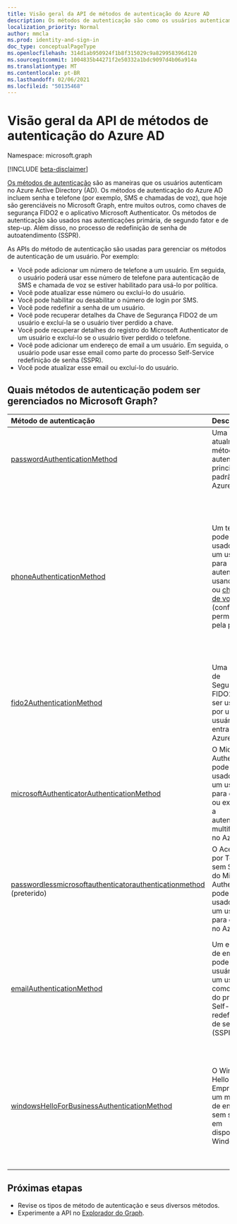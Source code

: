```yaml
---
title: Visão geral da API de métodos de autenticação do Azure AD
description: Os métodos de autenticação são como os usuários autenticam no Azure AD.
localization_priority: Normal
author: mmcla
ms.prod: identity-and-sign-in
doc_type: conceptualPageType
ms.openlocfilehash: 314d1ab950924f1b8f315029c9a829958396d120
ms.sourcegitcommit: 1004835b44271f2e50332a1bdc9097d4b06a914a
ms.translationtype: MT
ms.contentlocale: pt-BR
ms.lasthandoff: 02/06/2021
ms.locfileid: "50135468"
---
```

# <a name="azure-ad-authentication-methods-api-overview"></a>Visão geral da API de métodos de autenticação do Azure AD

Namespace: microsoft.graph

[!INCLUDE [beta-disclaimer](../../includes/beta-disclaimer.md)]

[Os métodos de autenticação](/azure/active-directory/authentication/concept-authentication-methods) são as maneiras que os usuários autenticam no Azure Active Directory (AD). Os métodos de autenticação do Azure AD incluem senha e telefone (por exemplo, SMS e chamadas de voz), que hoje são gerenciáveis no Microsoft Graph, entre muitos outros, como chaves de segurança FIDO2 e o aplicativo Microsoft Authenticator. Os métodos de autenticação são usados nas autenticações primária, de segundo fator e de step-up. Além disso, no processo de redefinição de senha de autoatendimento (SSPR).

As APIs do método de autenticação são usadas para gerenciar os métodos de autenticação de um usuário. Por exemplo:

* Você pode adicionar um número de telefone a um usuário. Em seguida, o usuário poderá usar esse número de telefone para autenticação de SMS e chamada de voz se estiver habilitado para usá-lo por política.
* Você pode atualizar esse número ou excluí-lo do usuário.
* Você pode habilitar ou desabilitar o número de login por SMS.
* Você pode redefinir a senha de um usuário.
* Você pode recuperar detalhes da Chave de Segurança FIDO2 de um usuário e excluí-la se o usuário tiver perdido a chave.
* Você pode recuperar detalhes do registro do Microsoft Authenticator de um usuário e excluí-lo se o usuário tiver perdido o telefone.
* Você pode adicionar um endereço de email a um usuário. Em seguida, o usuário pode usar esse email como parte do processo Self-Service redefinição de senha (SSPR).
* Você pode atualizar esse email ou excluí-lo do usuário.

## <a name="what-authentication-methods-can-be-managed-in-microsoft-graph"></a>Quais métodos de autenticação podem ser gerenciados no Microsoft Graph?

|Método de autenticação       | Descrição |Exemplos     |
|:---------------------------|:------------|:------------|
|[passwordAuthenticationMethod](passwordauthenticationmethod.md)| Uma senha é atualmente o método de autenticação principal padrão no Azure AD.|Redefinir a senha de um usuário|
|[phoneAuthenticationMethod](phoneauthenticationmethod.md)|Um telefone pode ser usado por um usuário para autenticar usando SMS ou [chamadas de voz](/azure/active-directory/authentication/concept-authentication-methods#phone-options) (conforme permitido pela política).|Veja os números de telefone de autenticação de um usuário. Adicionar, atualizar ou remover um número de telefone para um usuário. Habilitar ou desabilitar um telefone celular principal para entrar por SMS.|
|[fido2AuthenticationMethod](fido2authenticationmethod.md)|Uma Chave de Segurança FIDO2 pode ser usada por um usuário para entrar no Azure AD.|Excluir uma chave de segurança FIDO2 perdida.|
|[microsoftAuthenticatorAuthenticationMethod](microsoftauthenticatorauthenticationmethod.md)|O Microsoft Authenticator pode ser usado por um usuário para entrar ou executar a autenticação multifatório no Azure AD|Exclua um método de autenticação do Microsoft Authenticator.|
|[passwordlessmicrosoftauthenticatorauthenticationmethod](passwordlessmicrosoftauthenticatorauthenticationmethod.md) (preterido)|O Acesso por Telefone sem Senha do Microsoft Authenticator pode ser usado por um usuário para entrar no Azure AD|Exclua um método de autenticação de login de telefone sem senha.|
|[emailAuthenticationMethod](emailauthenticationmethod.md)|Um endereço de email pode ser usuário por um usuário como parte do processo Self-Service redefinição de senha (SSPR).|Consulte o endereço de email de autenticação de um usuário. Adicionar, atualizar ou remover um endereço de email para um usuário.|
|[windowsHelloForBusinessAuthenticationMethod](windowsHelloForBusinessAuthenticationMethod.md)|O Windows Hello para Empresas é um método de entrada sem senha em dispositivos Windows.|Ver dispositivos em que um usuário habilitar a entrada do Windows Hello para Empresas. Exclua uma credencial do Windows Hello para Empresas.|

## <a name="next-steps"></a>Próximas etapas

* Revise os tipos de método de autenticação e seus diversos métodos.
* Experimente a API no [Explorador do Graph](https://developer.microsoft.com/graph/graph-explorer).
